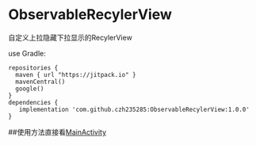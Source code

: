 # ObservableRecylerView
自定义上拉隐藏下拉显示的RecylerView

use Gradle:

```
repositories {
  maven { url "https://jitpack.io" }
  mavenCentral()
  google()
}
dependencies {
   implementation 'com.github.czh235285:ObservableRecylerView:1.0.0'
}
```

##使用方法直接看[MainActivity](https://github.com/czh235285/ObservableRecylerView/blob/master/app/src/main/java/com/czh/library/observablerecyclerview/MainActivity.java)
